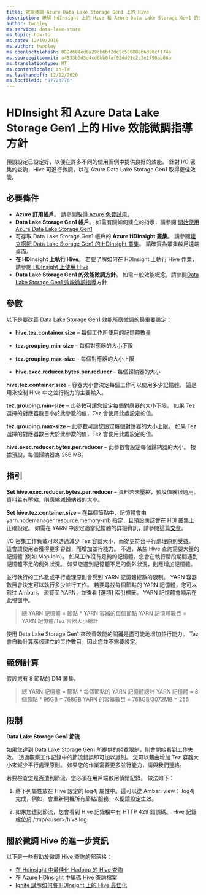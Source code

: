 ```yaml
---
title: 效能微調-Azure Data Lake Storage Gen1 上的 Hive
description: 瞭解 HdInsight 上的 Hive 和 Azure Data Lake Storage Gen1 的效能微調。 針對 i/o 密集的查詢，請調整 Hive 以取得較佳的效能。
author: twooley
ms.service: data-lake-store
ms.topic: how-to
ms.date: 12/19/2016
ms.author: twooley
ms.openlocfilehash: 082d684ed0a29cb6bf2de9c506886b6d98cf174a
ms.sourcegitcommit: a4533b9d3d4cd6bb6faf92dd91c2c3e1f98ab86a
ms.translationtype: MT
ms.contentlocale: zh-TW
ms.lasthandoff: 12/22/2020
ms.locfileid: "97723776"
---
```

# <a name="performance-tuning-guidance-for-hive-on-hdinsight-and-azure-data-lake-storage-gen1"></a>HDInsight 和 Azure Data Lake Storage Gen1 上的 Hive 效能微調指導方針

預設設定已設定好，以便在許多不同的使用案例中提供良好的效能。  針對 I/O 密集的查詢，Hive 可進行微調，以在 Azure Data Lake Storage Gen1 取得更佳效能。  

## <a name="prerequisites"></a>必要條件

* **Azure 訂用帳戶**。 請參閱[取得 Azure 免費試用](https://azure.microsoft.com/pricing/free-trial/)。
* **Data Lake Storage Gen1 帳戶**。 如需有關如何建立的指示，請參閱 [開始使用 Azure Data Lake Storage Gen1](data-lake-store-get-started-portal.md)
* 可存取 Data Lake Storage Gen1 帳戶的 **Azure HDInsight 叢集**。 請參閱[建立搭配 Data Lake Storage Gen1 的 HDInsight 叢集](data-lake-store-hdinsight-hadoop-use-portal.md)。 請確實為叢集啟用遠端桌面。
* **在 HDInsight 上執行 Hive**。  若要了解如何在 HDInsight 上執行 Hive 作業，請參閱[ HDInsight 上使用 Hive](../hdinsight/hadoop/hdinsight-use-hive.md)
* **Data Lake Storage Gen1 的效能微調方針**。  如需一般效能概念，請參閱[Data Lake Storage Gen1 效能微調指導](./data-lake-store-performance-tuning-guidance.md)方針

## <a name="parameters"></a>參數

以下是要改善 Data Lake Storage Gen1 效能所應微調的最重要設定：

* **hive.tez.container.size** – 每個工作所使用的記憶體數量

* **tez.grouping.min-size** – 每個對應器的大小下限

* **tez.grouping.max-size** – 每個對應器的大小上限

* **hive.exec.reducer.bytes.per.reducer** – 每個歸納器的大小

**hive.tez.container.size** - 容器大小會決定每個工作可以使用多少記憶體。  這是用來控制 Hive 中之並行能力的主要輸入。  

**tez.grouping.min-size** – 此參數可讓您設定每個對應器的大小下限。  如果 Tez 選擇的對應器數目小於此參數的值，Tez 會使用此處設定的值。

**tez.grouping.max-size** – 此參數可讓您設定每個對應器的大小上限。  如果 Tez 選擇的對應器數目大於此參數的值，Tez 會使用此處設定的值。

**hive.exec.reducer.bytes.per.reducer** – 此參數會設定每個歸納器的大小。  根據預設，每個歸納器為 256 MB。  

## <a name="guidance"></a>指引

**Set hive.exec.reducer.bytes.per.reducer** – 資料若未壓縮，預設值就很適用。  資料若有壓縮，則應縮減歸納器的大小。  

**Set hive.tez.container.size** – 在每個節點中，記憶體會由 yarn.nodemanager.resource.memory-mb 指定，且預設應該會在 HDI 叢集上正確設定。  如需在 YARN 中設定適當記憶體的詳細資訊，請參閱這篇[文章](../hdinsight/hdinsight-hadoop-hive-out-of-memory-error-oom.md)。

I/O 密集工作負載可以透過減少 Tez 容器大小，而從更符合平行處理原則受益。 這會讓使用者獲得更多容器，而增加並行能力。  不過，某些 Hive 查詢需要大量的記憶體 (例如 MapJoin)。  如果工作沒有足夠的記憶體，您會在執行階段期間遇到記憶體不足的例外狀況。  如果您遇到記憶體不足的例外狀況，則應增加記憶體。   

並行執行的工作數或平行處理原則會受到 YARN 記憶體總數的限制。  YARN 容器數目會決定可以執行多少並行工作。  若要尋找每個節點的 YARN 記憶體，您可以前往 Ambari。  流覽至 YARN，並查看 [選項] 索引標籤。 YARN 記憶體會顯示在此視窗中。  

> 總 YARN 記憶體 = 節點 * YARN 容器的每個節點 YARN 記憶體數目 = YARN 記憶體/Tez 容器大小總計

使用 Data Lake Storage Gen1 來改善效能的關鍵是盡可能地增加並行能力。  Tez 會自動計算應該建立的工作數目，因此您並不需要設定。   

## <a name="example-calculation"></a>範例計算

假設您有 8 節點的 D14 叢集。  

> 總 YARN 記憶體 = 節點 * 每個節點的 YARN 記憶體總計 YARN 記憶體 = 8 個節點 * 96GB = 768GB YARN 的容器數目 = 768GB/3072MB = 256

## <a name="limitations"></a>限制

**Data Lake Storage Gen1 節流** 

如果您達到 Data Lake Storage Gen1 所提供的頻寬限制，則會開始看到工作失敗。 透過觀察工作記錄中的節流錯誤即可加以識別。  您可以藉由增加 Tez 容器大小來減少平行處理原則。  如果您的作業需要更多並行能力，請與我們連絡。

若要檢查您是否遭到節流，您必須在用戶端啟用偵錯記錄。 做法如下：

1. 將下列屬性放在 Hive 設定的 log4j 屬性中。這可以從 Ambari view： log4j 完成，例如，會重新開機所有節點/服務，以便讓設定生效。

2. 如果您遭到節流，您會看到 Hive 記錄檔中有 HTTP 429 錯誤碼。 Hive 記錄檔位於 /tmp/&lt;user&gt;/hive.log

## <a name="further-information-on-hive-tuning"></a>關於微調 Hive 的進一步資訊

以下是一些有助於微調 Hive 查詢的部落格︰
* [在 Hdinsight 中最佳化 Hadoop 的 Hive 查詢](../hdinsight/hdinsight-hadoop-optimize-hive-query.md)
* [在 Azure HDInsight 中編碼 Hive 查詢檔案](/archive/blogs/bigdatasupport/encoding-the-hive-query-file-in-azure-hdinsight)
* [Ignite 講解如何將 HDInsight 上的 Hive 最佳化](https://channel9.msdn.com/events/Machine-Learning-and-Data-Sciences-Conference/Data-Science-Summit-2016/MSDSS25)
